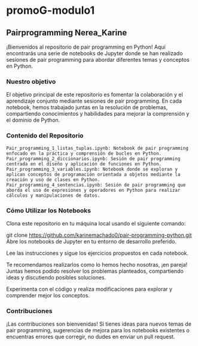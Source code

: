 # promoG-modulo1
## Pairprogramming Nerea_Karine

¡Bienvenidos al repositorio de pair programming en Python! Aquí encontrarás una serie de notebooks de Jupyter donde se han realizado sesiones de pair programming para abordar diferentes temas y conceptos en Python.

### Nuestro objetivo
El objetivo principal de este repositorio es fomentar la colaboración y el aprendizaje conjunto mediante sesiones de pair programming. En cada notebook, hemos trabajado juntas en la resolución de problemas, compartiendo conocimientos y habilidades para mejorar la comprensión y el dominio de Python.

### Contenido del Repositorio
    Pair_programming_1_listas_tuplas.ipynb: Notebook de pair programming enfocado en la práctica y comprensión de bucles en Python.
    Pair_programming_2_diccionarios.ipynb: Sesión de pair programming centrada en el diseño y aplicación de funciones en Python.
    Pair_programming_3_variables.ipynb: Notebook donde se exploran y aplican conceptos de programación orientada a objetos mediante la creación y uso de clases en Python.
    Pair_programming_4_sentencias.ipynb: Sesión de pair programming que aborda el uso de expresiones y operadores en Python para realizar cálculos y manipulaciones de datos.

### Cómo Utilizar los Notebooks
Clona este repositorio en tu máquina local usando el siguiente comando:

git clone https://github.com/karinemachado0/pair-programming-python.git Abre los notebooks de Jupyter en tu entorno de desarrollo preferido.

Lee las instrucciones y sigue los ejercicios propuestos en cada notebook.

Te recomendamos realizarlos como lo hemos hecho nosotras, ¡en pareja! Juntas hemos podido resolver los problemas planteados, compartiendo ideas y discutiendo posibles soluciones.

Experimenta con el código y realiza modificaciones para explorar y comprender mejor los conceptos.

### Contribuciones
¡Las contribuciones son bienvenidas! Si tienes ideas para nuevos temas de pair programming, sugerencias de mejora para los notebooks existentes o encuentras errores que corregir, no dudes en enviar un pull request.